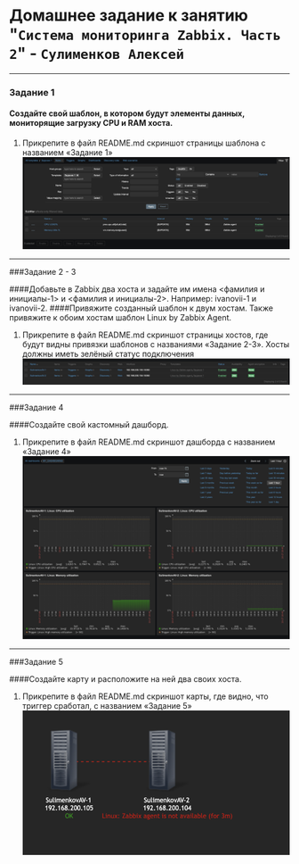 # Домашнее задание к занятию "`Система мониторинга Zabbix. Часть 2`" - `Сулименков Алексей`

---

### Задание 1

####  Создайте свой шаблон, в котором будут элементы данных, мониторящие загрузку CPU и RAM хоста.

1. Прикрепите в файл README.md скриншот страницы шаблона с названием «Задание 1»
![Template](https://github.com/biparasite/10-02HW/blob/main/10-02HW.1.png)

---

###Задание 2 - 3

####Добавьте в Zabbix два хоста и задайте им имена <фамилия и инициалы-1> и <фамилия и инициалы-2>. Например: ivanovii-1 и ivanovii-2.
####Привяжите созданный шаблон к двум хостам. Также привяжите к обоим хостам шаблон Linux by Zabbix Agent.

1. Прикрепите в файл README.md скриншот страницы хостов, где будут видны привязки шаблонов с названиями «Задание 2-3». Хосты должны иметь зелёный статус подключения
![Template_ADD](https://github.com/biparasite/10-02HW/blob/main/10-02HW.2-3.png)

---

###Задание 4

####Создайте свой кастомный дашборд.

1. Прикрепите в файл README.md скриншот дашборда с названием «Задание 4»
![DASHBOARD](https://github.com/biparasite/10-02HW/blob/main/10-02HW.4.png)

---

###Задание 5

####Создайте карту и расположите на ней два своих хоста.

1. Прикрепите в файл README.md скриншот карты, где видно, что триггер сработал, с названием «Задание 5»
![MAP](https://github.com/biparasite/10-02HW/blob/main/10-02HW.5.png)


